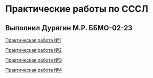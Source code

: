 # Практические работы по СССЛ
## Выполнил Дурягин М.Р. ББМО-02-23

[Практическая работа №1](https://github.com/kiberbull/SSSL/tree/main/Пр1)

[Практическая работа №2](https://github.com/kiberbull/SSSL/tree/main/prz_2)

[Практическая работа №3](https://github.com/kiberbull/SSSL/tree/main/ПРЗ_3)

[Практическая работа №4](https://github.com/kiberbull/SSSL/tree/main/prz_4)
